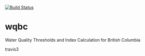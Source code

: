 [![Build Status](https://travis-ci.com/poissonconsulting/wqbc.png?branch=master)](https://travis-ci.com/poissonconsulting/wqbc)

# wqbc

Water Quality Thresholds and Index Calculation for British Columbia

travis3
